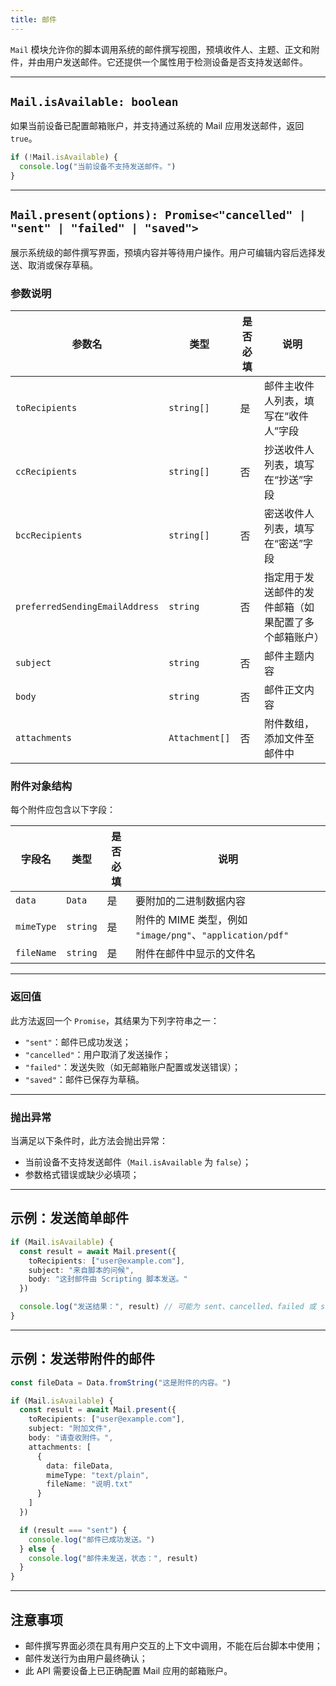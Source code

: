 ```yaml
---
title: 邮件
---
```

`Mail` 模块允许你的脚本调用系统的邮件撰写视图，预填收件人、主题、正文和附件，并由用户发送邮件。它还提供一个属性用于检测设备是否支持发送邮件。

---

## `Mail.isAvailable: boolean`

如果当前设备已配置邮箱账户，并支持通过系统的 Mail 应用发送邮件，返回 `true`。

```ts
if (!Mail.isAvailable) {
  console.log("当前设备不支持发送邮件。")
}
```

---

## `Mail.present(options): Promise<"cancelled" | "sent" | "failed" | "saved">`

展示系统级的邮件撰写界面，预填内容并等待用户操作。用户可编辑内容后选择发送、取消或保存草稿。

### 参数说明

| 参数名                            | 类型             | 是否必填 | 说明                         |
| ------------------------------ | -------------- | ---- | -------------------------- |
| `toRecipients`                 | `string[]`     | 是    | 邮件主收件人列表，填写在“收件人”字段        |
| `ccRecipients`                 | `string[]`     | 否    | 抄送收件人列表，填写在“抄送”字段          |
| `bccRecipients`                | `string[]`     | 否    | 密送收件人列表，填写在“密送”字段          |
| `preferredSendingEmailAddress` | `string`       | 否    | 指定用于发送邮件的发件邮箱（如果配置了多个邮箱账户） |
| `subject`                      | `string`       | 否    | 邮件主题内容                     |
| `body`                         | `string`       | 否    | 邮件正文内容                     |
| `attachments`                  | `Attachment[]` | 否    | 附件数组，添加文件至邮件中              |

### 附件对象结构

每个附件应包含以下字段：

| 字段名        | 类型       | 是否必填 | 说明                                               |
| ---------- | -------- | ---- | ------------------------------------------------ |
| `data`     | `Data`   | 是    | 要附加的二进制数据内容                                      |
| `mimeType` | `string` | 是    | 附件的 MIME 类型，例如 `"image/png"`、`"application/pdf"` |
| `fileName` | `string` | 是    | 附件在邮件中显示的文件名                                     |

---

### 返回值

此方法返回一个 `Promise`，其结果为下列字符串之一：

* `"sent"`：邮件已成功发送；
* `"cancelled"`：用户取消了发送操作；
* `"failed"`：发送失败（如无邮箱账户配置或发送错误）；
* `"saved"`：邮件已保存为草稿。

---

### 抛出异常

当满足以下条件时，此方法会抛出异常：

* 当前设备不支持发送邮件（`Mail.isAvailable` 为 `false`）；
* 参数格式错误或缺少必填项；

---

## 示例：发送简单邮件

```ts
if (Mail.isAvailable) {
  const result = await Mail.present({
    toRecipients: ["user@example.com"],
    subject: "来自脚本的问候",
    body: "这封邮件由 Scripting 脚本发送。"
  })

  console.log("发送结果：", result) // 可能为 sent、cancelled、failed 或 saved
}
```

---

## 示例：发送带附件的邮件

```ts
const fileData = Data.fromString("这是附件的内容。")

if (Mail.isAvailable) {
  const result = await Mail.present({
    toRecipients: ["user@example.com"],
    subject: "附加文件",
    body: "请查收附件。",
    attachments: [
      {
        data: fileData,
        mimeType: "text/plain",
        fileName: "说明.txt"
      }
    ]
  })

  if (result === "sent") {
    console.log("邮件已成功发送。")
  } else {
    console.log("邮件未发送，状态：", result)
  }
}
```

---

## 注意事项

* 邮件撰写界面必须在具有用户交互的上下文中调用，不能在后台脚本中使用；
* 邮件发送行为由用户最终确认；
* 此 API 需要设备上已正确配置 Mail 应用的邮箱账户。
